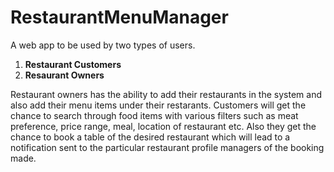 # RestaurantMenuManager
A web app to be used by two types of users. 
1. **Restaurant Customers** 
2. **Resaurant Owners** 
 
Restaurant owners has the ability to add their restaurants in the system and also add their menu items under their restarants. 
Customers will get the chance to search through food items with various filters such as meat preference, price range, meal, location of restaurant etc.
Also they get the chance to book a table of the desired restaurant which will lead to a notification sent to the particular restaurant profile managers of the booking made.
